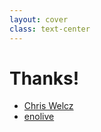```yaml
---
layout: cover
class: text-center
---
```


# Thanks!

<my-v-card/>

<div class="flex flex-col items-center h-full">

<my-qr/>

<ul aria-label="Contact">
  <li>
    <mdi-linkedin/> <a href="https://www.linkedin.com/in/chris-welcz-823603274/" aria-label="LinkedIn profile">Chris Welcz</a>
  </li>
  <li>
    <mdi-github/> <a href="https://github.com/enolive" aria-label="GitHub Profile">enolive</a>
  </li>
</ul>

</div>

<style>
  ul {
    @apply list-none mt-10 flex gap-1;
    li { 
      @apply ml-0 text-left inline;
    }
  }
</style>